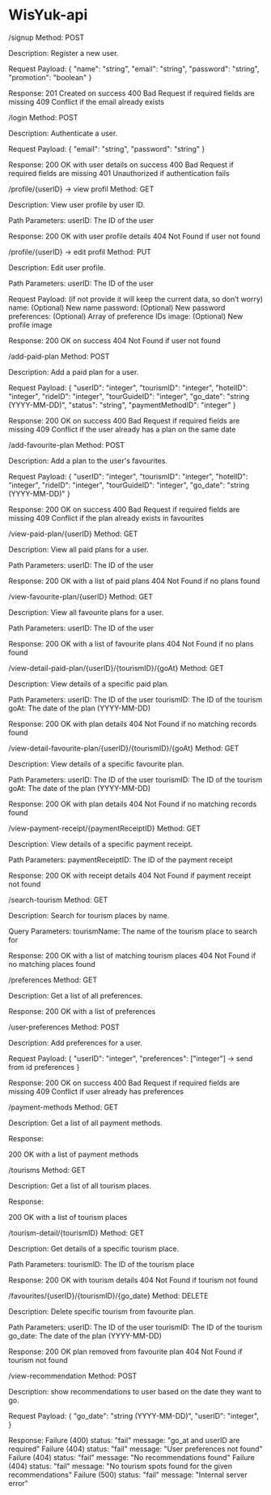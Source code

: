 # WisYuk-api
/signup
Method: POST

Description: Register a new user.

Request Payload:
{
  "name": "string",
  "email": "string",
  "password": "string",
  "promotion": "boolean"
}

Response:
201 Created on success
400 Bad Request if required fields are missing
409 Conflict if the email already exists

/login
Method: POST

Description: Authenticate a user.

Request Payload:
{
  "email": "string",
  "password": "string"
}

Response:
200 OK with user details on success
400 Bad Request if required fields are missing
401 Unauthorized if authentication fails

/profile/{userID} → view profil
Method: GET

Description: View user profile by user ID.

Path Parameters:
userID: The ID of the user

Response:
200 OK with user profile details
404 Not Found if user not found

/profile/{userID} → edit profil
Method: PUT

Description: Edit user profile.

Path Parameters:
userID: The ID of the user

Request Payload: (if not provide it will keep the current data, so don’t worry)
name: (Optional) New name
password: (Optional) New password
preferences: (Optional) Array of preference IDs
image: (Optional) New profile image

Response:
200 OK on success
404 Not Found if user not found

/add-paid-plan
Method: POST

Description: Add a paid plan for a user.

Request Payload:
{
  "userID": "integer",
  "tourismID": "integer",
  "hotelID": "integer",
  "rideID": "integer",
  "tourGuideID": "integer",
  "go_date": "string (YYYY-MM-DD)",
  "status": "string",
  "paymentMethodID": "integer"
}

Response:
200 OK on success
400 Bad Request if required fields are missing
409 Conflict if the user already has a plan on the same date

/add-favourite-plan
Method: POST

Description: Add a plan to the user's favourites.

Request Payload:
{
  "userID": "integer",
  "tourismID": "integer",
  "hotelID": "integer",
  "rideID": "integer",
  "tourGuideID": "integer",
  "go_date": "string (YYYY-MM-DD)"
}

Response:
200 OK on success
400 Bad Request if required fields are missing
409 Conflict if the plan already exists in favourites

/view-paid-plan/{userID}
Method: GET

Description: View all paid plans for a user.

Path Parameters:
userID: The ID of the user

Response:
200 OK with a list of paid plans
404 Not Found if no plans found

/view-favourite-plan/{userID}
Method: GET

Description: View all favourite plans for a user.

Path Parameters:
userID: The ID of the user

Response:
200 OK with a list of favourite plans
404 Not Found if no plans found

/view-detail-paid-plan/{userID}/{tourismID}/{goAt}
Method: GET

Description: View details of a specific paid plan.

Path Parameters:
userID: The ID of the user
tourismID: The ID of the tourism
goAt: The date of the plan (YYYY-MM-DD)

Response:
200 OK with plan details
404 Not Found if no matching records found

/view-detail-favourite-plan/{userID}/{tourismID}/{goAt}
Method: GET

Description: View details of a specific favourite plan.

Path Parameters:
userID: The ID of the user
tourismID: The ID of the tourism
goAt: The date of the plan (YYYY-MM-DD)

Response:
200 OK with plan details
404 Not Found if no matching records found

/view-payment-receipt/{paymentReceiptID}
Method: GET

Description: View details of a specific payment receipt.

Path Parameters:
paymentReceiptID: The ID of the payment receipt

Response:
200 OK with receipt details
404 Not Found if payment receipt not found

/search-tourism
Method: GET

Description: Search for tourism places by name.

Query Parameters:
tourismName: The name of the tourism place to search for

Response:
200 OK with a list of matching tourism places
404 Not Found if no matching places found

/preferences
Method: GET

Description: Get a list of all preferences.

Response:
200 OK with a list of preferences

/user-preferences
Method: POST

Description: Add preferences for a user.

Request Payload:
{
  "userID": "integer",
  "preferences": ["integer"] → send from id preferences
}

Response:
200 OK on success
400 Bad Request if required fields are missing
409 Conflict if user already has preferences

/payment-methods
Method: GET

Description: Get a list of all payment methods.

Response:

200 OK with a list of payment methods

/tourisms
Method: GET

Description: Get a list of all tourism places.

Response:

200 OK with a list of tourism places

/tourism-detail/{tourismID}
Method: GET

Description: Get details of a specific tourism place.

Path Parameters:
tourismID: The ID of the tourism place

Response:
200 OK with tourism details
404 Not Found if tourism not found

/favourites/{userID}/{tourismID}/{go_date}
Method: DELETE

Description: Delete specific tourism from favourite plan.

Path Parameters:
userID: The ID of the user
tourismID: The ID of the tourism
go_date: The date of the plan (YYYY-MM-DD)

Response:
200 OK plan removed from favourite plan
404 Not Found if tourism not found

/view-recommendation
Method: POST

Description: show recommendations to user based on the date they want to go.

Request Payload:
{
  "go_date": "string (YYYY-MM-DD)",
  "userID": "integer",
}

Response:
Failure (400)
status: "fail"
message: "go_at and userID are required"
Failure (404)
status: "fail"
message: "User preferences not found"
Failure (404)
status: "fail"
message: "No recommendations found"
Failure (404)
status: "fail"
message: "No tourism spots found for the given recommendations"
Failure (500)
status: "fail"
message: "Internal server error"
